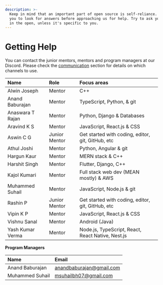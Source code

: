 ```yaml
---
description: >-
  Keep in mind that an important part of open source is self-reliance. We expect
  you to look for answers before approaching us for help. Try to ask your doubts
  in the open, unless it's specific to you.
---
```


# Getting Help

You can contact the junior mentors, mentors and program managers at our Discord. Please check the [communication](https://openhack.gitbook.io/openhack-20/cohort-2/communication) section for details on which channels to use.

| **Name** | Role | Focus areas |
| :--- | :--- | :--- |
| Alwin Joseph | Mentor | C++ |
| Anand Baburajan | Mentor | TypeScript, Python, & git |
| Anaswara T Rajan | Mentor | Python, Django & Databases |
| Aravind K S | Mentor | JavaScript, React.js & CSS |
| Aswin C G | Junior Mentor | Get started with coding, editor, git, GitHub, etc |
| Athul Joshi | Mentor | Python, Angular & git |
| Hargun Kaur | Mentor | MERN stack & C++ |
| Harshit Singh | Mentor | Flutter, Django, C++ |
| Kajol Kumari | Mentor | Full stack web dev \(MEAN mostly\) & AWS |
| Muhammed Suhail | Mentor | JavaScript, Node.js & git |
| Rashin P | Junior Mentor | Get started with coding, editor, git, GitHub, etc |
| Vipin K P | Mentor | JavaScript, React.js & CSS |
| Vishnu Sanal | Mentor | Android \(Java\) |
| Yash Kumar Verma | Mentor | Node.js, TypeScript, React, React Native, Nest.js |

**Program Managers**

| **Name** | **Email** |
| :--- | :--- |
| Anand Baburajan | [anandbaburajan@gmail.com](mailto:anandbaburajan@gmail.com) |
| Muhammed Suhail | [msuhailbh07@gmail.com](mailto:%20msuhailbh07@gmail.com) |

